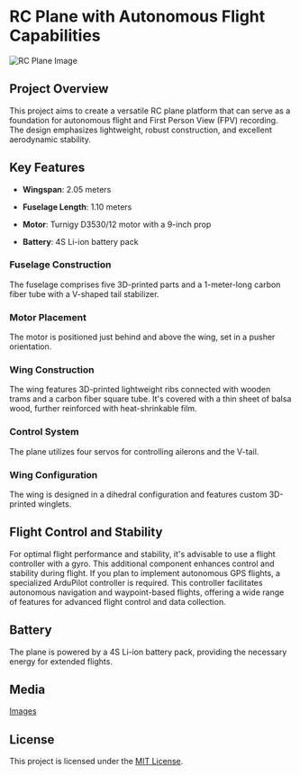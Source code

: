 # RC Plane with Autonomous Flight Capabilities

![RC Plane Image](https://github.com/nikst35/3D-printed-autonomous-airplane/blob/main/20231030_123549.jpg)

## Project Overview

This project aims to create a versatile RC plane platform that can serve as a foundation for autonomous flight and First Person View (FPV) recording. The design emphasizes lightweight, robust construction, and excellent aerodynamic stability.

## Key Features

- **Wingspan**: 2.05 meters
- **Fuselage Length**: 1.10 meters

- **Motor**: Turnigy D3530/12 motor with a 9-inch prop
- **Battery**: 4S Li-ion battery pack

### Fuselage Construction
The fuselage comprises five 3D-printed parts and a 1-meter-long carbon fiber tube with a V-shaped tail stabilizer.

### Motor Placement
The motor is positioned just behind and above the wing, set in a pusher orientation.

### Wing Construction
The wing features 3D-printed lightweight ribs connected with wooden trams and a carbon fiber square tube. It's covered with a thin sheet of balsa wood, further reinforced with heat-shrinkable film.

### Control System
The plane utilizes four servos for controlling ailerons and the V-tail.

### Wing Configuration
The wing is designed in a dihedral configuration and features custom 3D-printed winglets.

## Flight Control and Stability

For optimal flight performance and stability, it's advisable to use a flight controller with a gyro. This additional component enhances control and stability during flight. If you plan to implement autonomous GPS flights, a specialized ArduPilot controller is required. This controller facilitates autonomous navigation and waypoint-based flights, offering a wide range of features for advanced flight control and data collection.

## Battery
The plane is powered by a 4S Li-ion battery pack, providing the necessary energy for extended flights.

## Media

[Images](https://github.com/nikst35/3D-printed-autonomous-airplane/blob/90c149da2d20215f45d4ccdcdba725f464d9b5dc/Images.md)


## License

This project is licensed under the [MIT License](https://github.com/nikst35/3D-printed-autonomous-airplane/blob/main/LICENSE).

